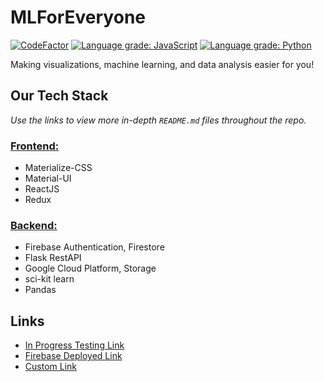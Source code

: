# MLForEveryone

[![CodeFactor](https://www.codefactor.io/repository/github/lenghuang/mlforall/badge)](https://www.codefactor.io/repository/github/lenghuang/mlforall)
[![Language grade: JavaScript](https://img.shields.io/lgtm/grade/javascript/g/lenghuang/MLforAll.svg?logo=lgtm&logoWidth=18)](https://lgtm.com/projects/g/lenghuang/MLforAll/context:javascript)
[![Language grade: Python](https://img.shields.io/lgtm/grade/python/g/lenghuang/MLforAll.svg?logo=lgtm&logoWidth=18)](https://lgtm.com/projects/g/lenghuang/MLforAll/context:python)

Making visualizations, machine learning, and data analysis easier for you!

## Our Tech Stack

_Use the links to view more in-depth `README.md` files throughout the repo._

### [Frontend:](https://github.com/lenghuang/MLforAll/tree/master/frontend/src)

-   Materialize-CSS
-   Material-UI
-   ReactJS
-   Redux

### [Backend:](https://github.com/lenghuang/MLforAll/tree/master/api)

-   Firebase Authentication, Firestore
-   Flask RestAPI
-   Google Cloud Platform, Storage
-   sci-kit learn
-   Pandas

## Links

-   [In Progress Testing Link](https://lenghuang.github.io/MLforAll/)
-   [Firebase Deployed Link](https://mlforall-14bf7.firebaseapp.com/)
-   [Custom Link](mlforall.xyz)
